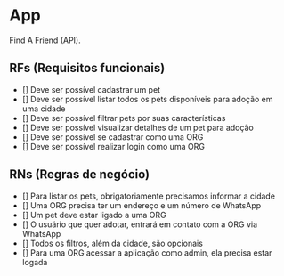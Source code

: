 # App

Find A Friend (API).

## RFs (Requisitos funcionais)

- [] Deve ser possível cadastrar um pet
- [] Deve ser possível listar todos os pets disponíveis para adoção em uma cidade
- [] Deve ser possível filtrar pets por suas características
- [] Deve ser possível visualizar detalhes de um pet para adoção
- [] Deve ser possível se cadastrar como uma ORG
- [] Deve ser possível realizar login como uma ORG

## RNs (Regras de negócio)

- [] Para listar os pets, obrigatoriamente precisamos informar a cidade
- [] Uma ORG precisa ter um endereço e um número de WhatsApp
- [] Um pet deve estar ligado a uma ORG
- [] O usuário que quer adotar, entrará em contato com a ORG via WhatsApp
- [] Todos os filtros, além da cidade, são opcionais
- [] Para uma ORG acessar a aplicação como admin, ela precisa estar logada

